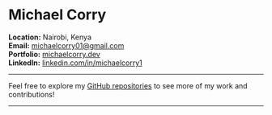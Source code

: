 # Michael Corry

**Location:** Nairobi, Kenya  
**Email:** [michaelcorry01@gmail.com](mailto:michaelcorry01@gmail.com)<br>
**Portfolio:** [michaelcorry.dev](https://michaelcorry.dev)<br>
**LinkedIn:** [linkedin.com/in/michaelcorry1](https://www.linkedin.com/in/michaelcorry1/)

---

Feel free to explore my [GitHub repositories](https://github.com/corryjnr) to see more of my work and contributions!

---

